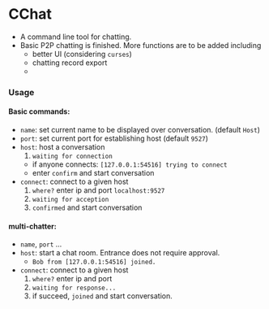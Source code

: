 # CChat
- A command line tool for chatting.
- Basic P2P chatting is finished. More functions are to be added including
	- better UI (considering `curses`)
	- chatting record export
	- 

### Usage

#### Basic commands:

- `name`: set current name to be displayed over conversation. (default `Host`)
- `port`: set current port for establishing host (default `9527`)
- `host`: host a conversation
	1. `waiting for connection`
	-  if anyone connects: `[127.0.0.1:54516] trying to connect`
	- enter `confirm` and start conversation
- `connect`: connect to a given host
	1. `where?` enter ip and port `localhost:9527`
	2. `waiting for acception`
	3. `confirmed` and start conversation

#### multi-chatter:

- `name`, `port` ...
- `host`: start a chat room. Entrance does not require approval.
	- `Bob from [127.0.0.1:54516] joined.`
- `connect`: connect to a given host
	1. `where?` enter ip and port
	2. `waiting for response...`
	3. if succeed, `joined` and start conversation.
